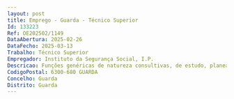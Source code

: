 ```yaml
--- 
layout: post
title: Emprego - Guarda - Técnico Superior
Id: 133223
Ref: OE202502/1149
DataAbertura: 2025-02-26
DataFecho: 2025-03-13
Trabalho: Técnico Superior
Empregador: Instituto da Segurança Social, I.P.
Descricao: Funções genéricas de natureza consultivas, de estudo, planeamento, programação, avaliação e aplicação de métodos e processos de natureza técnica e ou científica, que fundamentam e preparam a decisão.Elaboração autonomamente ou em grupo, de pareceres e projetos com diversosgraus de complexidade e execução de outras atividades de apoio geral ouespecializado nas áreas de atuação comuns, instrumentais e operativas do órgão ou serviço. (Lei n.º 35 2014, de 20 de junho)
CodigoPostal: 6300-680 GUARDA
Concelho: Guarda
Distrito: Guarda
--- 
```

